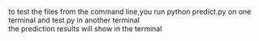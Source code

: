to test the files from the command line,you run python predict.py on one terminal and test.py in another terminal <br>
the prediction results will show in the terminal
